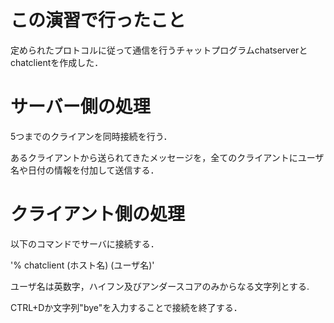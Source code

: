 # この演習で行ったこと

定められたプロトコルに従って通信を行うチャットプログラムchatserverとchatclientを作成した．

# サーバー側の処理

5つまでのクライアンを同時接続を行う．

あるクライアントから送られてきたメッセージを，全てのクライアントにユーザ名や日付の情報を付加して送信する．


# クライアント側の処理

以下のコマンドでサーバに接続する．

'% chatclient (ホスト名) (ユーザ名)'

ユーザ名は英数字，ハイフン及びアンダースコアのみからなる文字列とする.

CTRL+Dか文字列"bye"を入力することで接続を終了する．
